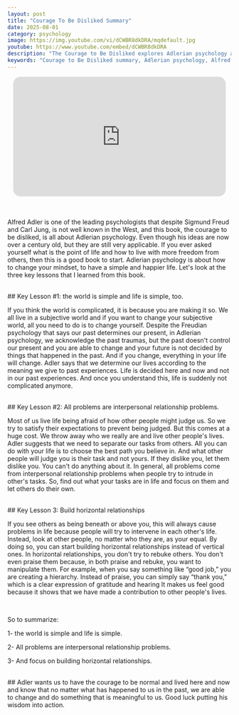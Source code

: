 ```yaml
---
layout: post
title: "Courage To Be Disliked Summary"
date: 2025-08-01
category: psychology
image: https://img.youtube.com/vi/dCWBR8dkDRA/mqdefault.jpg
youtube: https://www.youtube.com/embed/dCWBR8dkDRA
description: "The Courage to Be Disliked explores Adlerian psychology and how it empowers you to live freely, break free from past trauma, and build healthier, equal relationships. Learn how to simplify life and develop the courage to be your true self."
keywords: "Courage to Be Disliked summary, Adlerian psychology, Alfred Adler book, how to be happy, overcome past trauma, build healthy relationships, self-help books"
---
```


<div style="display: flex; justify-content: center; margin-bottom: 20px;">
  <div style="aspect-ratio: 16 / 9; width: 95%; max-width: 700px; position: relative;">
    <iframe 
      src="https://www.youtube.com/embed/dCWBR8dkDRA"
      title="YouTube video player"
      allowfullscreen
      frameborder="0"
      style="position: absolute; inset: 0; width: 100%; height: 100%; border-radius: 16px;">
    </iframe>
  </div>
</div>

<div style="height: 15px;"></div>
<!-- ..................................................................... -->

Alfred Adler is one of the leading psychologists that despite Sigmund Freud and Carl Jung, is not well known in the West, and this book, the courage to be disliked, is all about Adlerian psychology. Even though his ideas are now over a century old, but they are still very applicable. If you ever asked yourself what is the point of life and how to live with more freedom from others, then this is a good book to start. Adlerian psychology is about how to change your mindset, to have a simple and happier life. Let's look at the three key lessons that I learned from this book.


<br>
## Key Lesson #1: the world is simple and life is simple, too. 

If you think the world is complicated, it is because you are making it so. We all live in a subjective world and if you want to change your subjective world, all you need to do is to change yourself. Despite the Freudian psychology that says our past determines our present, in Adlerian psychology, we acknowledge the past traumas, but the past doesn't control our present and you are able to change and your future is not decided by things that happened in the past. And if you change, everything in your life will change. Adler says that we determine our lives according to the meaning we give to past experiences. Life is decided here and now and not in our past experiences. And once you understand this, life is suddenly not complicated anymore.


<br>
## Key Lesson #2: All problems are interpersonal relationship problems. 

Most of us live life being afraid of how other people might judge us. So we try to satisfy their expectations to prevent being judged. But this comes at a huge cost. We throw away who we really are and live other people's lives. Adler suggests that we need to separate our tasks from others. All you can do with your life is to choose the best path you believe in. And what other people will judge you is their task and not yours. If they dislike you, let them dislike you. You can't do anything about it. In general, all problems come from interpersonal relationship problems when people try to intrude in other's tasks. So, find out what your tasks are in life and focus on them and let others do their own.


<br>
## Key Lesson 3: Build horizontal relationships 

If you see others as being beneath or above you, this will always cause problems in life because people will try to intervene in each other's life. Instead, look at other people, no matter who they are, as your equal. By doing so, you can start building horizontal relationships instead of vertical ones. In horizontal relationships, you don't try to rebuke others. You don't even praise them because, in both praise and rebuke, you want to manipulate them. For example, when you say something like “good job,” you are creating a hierarchy. Instead of praise, you can simply say “thank you,” which is a clear expression of gratitude and hearing It makes us feel good because it shows that we have made a contribution to other people's lives.


<br>

So to summarize:

1- the world is simple and life is simple. 

2- All problems are interpersonal relationship problems. 

3- And focus on building horizontal relationships.

<br>
## 
Adler wants us to have the courage to be normal and lived here and now and know that no matter what has happened to us in the past, we are able to change and do something that is meaningful to us. Good luck putting his wisdom into action.
